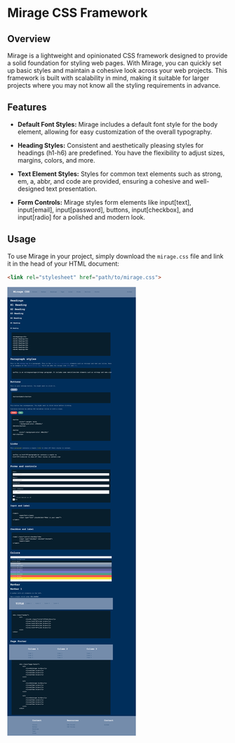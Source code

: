 # Mirage CSS Framework

## Overview

Mirage is a lightweight and opinionated CSS framework designed to provide a solid foundation for styling web pages. With Mirage, you can quickly set up basic styles and maintain a cohesive look across your web projects. This framework is built with scalability in mind, making it suitable for larger projects where you may not know all the styling requirements in advance.

## Features

- **Default Font Styles:** Mirage includes a default font style for the body element, allowing for easy customization of the overall typography.

- **Heading Styles:** Consistent and aesthetically pleasing styles for headings (h1-h6) are predefined. You have the flexibility to adjust sizes, margins, colors, and more.

- **Text Element Styles:** Styles for common text elements such as strong, em, a, abbr, and code are provided, ensuring a cohesive and well-designed text presentation.

- **Form Controls:** Mirage styles form elements like input[text], input[email], input[password], buttons, input[checkbox], and input[radio] for a polished and modern look.

## Usage

To use Mirage in your project, simply download the `mirage.css` file and link it in the head of your HTML document:

```html
<link rel="stylesheet" href="path/to/mirage.css">
```

![screenshot](screenshot.png)